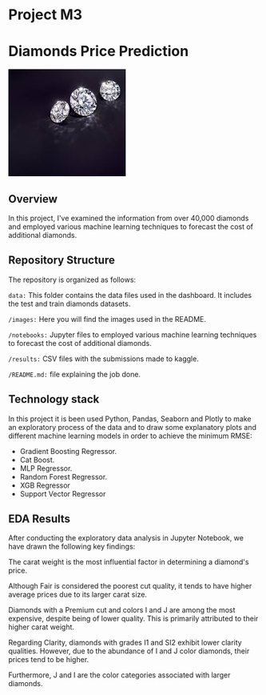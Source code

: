 # Project M3
# Diamonds Price Prediction

![Diamonds](images/diamonds.jpeg)

## Overview

In this project, I've examined the information from over 40,000 diamonds and employed various machine learning techniques to forecast the cost of additional diamonds.


## Repository Structure

The repository is organized as follows:

```data:``` This folder contains the data files used in the dashboard. It includes the test and train diamonds datasets.

```/images:``` Here you will find the images used in the README.

```/notebooks:``` Jupyter files to employed various machine learning techniques to forecast the cost of additional diamonds.

```/results:``` CSV files with the submissions made to kaggle.

```/README.md:``` file explaining the job done.


## Technology stack

In this project it is been used Python, Pandas, Seaborn and Plotly to make an exploratory process of the data and to draw some explanatory plots and different machine learning models in order to achieve the minimum RMSE:

- Gradient Boosting Regressor.
- Cat Boost.
- MLP Regressor.
- Random Forest Regressor.
- XGB Regressor
- Support Vector Regressor

## EDA Results

After conducting the exploratory data analysis in Jupyter Notebook, we have drawn the following key findings:

The carat weight is the most influential factor in determining a diamond's price.

Although Fair is considered the poorest cut quality, it tends to have higher average prices due to its larger carat size.

Diamonds with a Premium cut and colors I and J are among the most expensive, despite being of lower quality. This is primarily attributed to their higher carat weight.

Regarding Clarity, diamonds with grades I1 and SI2 exhibit lower clarity qualities. However, due to the abundance of I and J color diamonds, their prices tend to be higher.

Furthermore, J and I are the color categories associated with larger diamonds.
